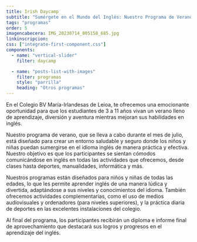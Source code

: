 ```yaml
---
title: Irish Daycamp
subtitle: "Sumérgete en el Mundo del Inglés: Nuestro Programa de Verano para Niños y Niñas"
tags: "programas"
order: 5
imagencabecera: IMG_20230714_005158_685.jpg
linkinscripcion:
css: ["integrate-first-component.css"]
components:
  - name: "vertical-slider"
    filter: daycamp

  - name: "posts-list-with-images"
    filter: programas
    style: "parrilla"
    heading: "Otros programas"
---
```


En el Colegio BV María-Irlandesas de Leioa, te ofrecemos una emocionante oportunidad para que los estudiantes de 3 a 11 años vivan un verano lleno de aprendizaje, diversión y aventura mientras mejoran sus habilidades en inglés.

Nuestro programa de verano, que se lleva a cabo durante el mes de julio, está diseñado para crear un entorno saludable y seguro donde los niños y niñas puedan sumergirse en el idioma inglés de manera práctica y efectiva. Nuestro objetivo es que los participantes se sientan cómodos comunicándose en inglés en todas las actividades que ofrecemos, desde clases hasta deportes, manualidades, informática y más.

Nuestros programas están diseñados para niños y niñas de todas las edades, lo que les permite aprender inglés de una manera lúdica y divertida, adaptándose a sus niveles y conocimientos del idioma. También ofrecemos actividades complementarias, como el uso de medios audiovisuales y ordenadores (para niveles superiores), y la práctica diaria de deportes en las excelentes instalaciones del colegio.

Al final del programa, los participantes recibirán un diploma e informe final de aprovechamiento que destacará sus logros y progresos en el aprendizaje del inglés.
